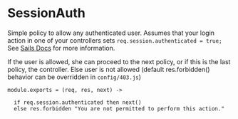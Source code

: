 
# SessionAuth

Simple policy to allow any authenticated user.
Assumes that your login action in one of your controllers sets `req.session.authenticated = true;`
See [Sails Docs](http://sailsjs.org/#!documentation/policies) for more information.

If the user is allowed, she can proceed to the next policy, or if this is the last policy, the controller.
Else user is not allowed (default res.forbidden() behavior can be overridden in `config/403.js`)

    module.exports = (req, res, next) ->

      if req.session.authenticated then next()
      else res.forbidden "You are not permitted to perform this action."
